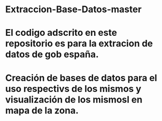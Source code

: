 # Extraccion-Base-Datos-master
# El codigo adscrito en este repositorio es para la extracion de datos  de  gob españa.
# Creación de bases de datos para el uso respectivs de  los mismos y visualización de los mismosl en  mapa de la zona.
